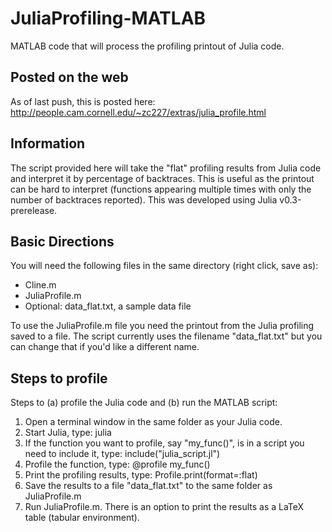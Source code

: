 # JuliaProfiling-MATLAB
MATLAB code that will process the profiling printout of Julia code.

## Posted on the web
As of last push, this is posted here:
http://people.cam.cornell.edu/~zc227/extras/julia_profile.html

## Information
The script provided here will take the "flat" profiling results from Julia code and interpret it by percentage of backtraces. This is useful as the printout can be hard to interpret (functions appearing multiple times with only the number of backtraces reported). This was developed using Julia v0.3-prerelease. 

## Basic Directions
You will need the following files in the same directory (right click, save as):

* Cline.m
* JuliaProfile.m
* Optional: data_flat.txt, a sample data file

To use the JuliaProfile.m file you need the printout from the Julia profiling saved to a file. The script currently uses the filename "data_flat.txt" but you can change that if you'd like a different name. 

## Steps to profile
Steps to (a) profile the Julia code and (b) run the MATLAB script:

1. Open a terminal window in the same folder as your Julia code.
2. Start Julia, type: julia
3. If the function you want to profile, say "my_func()", is in a script you need to include it, type: include("julia_script.jl")
4. Profile the function, type: @profile my_func()
5. Print the profiling results, type: Profile.print(format=:flat)
6. Save the results to a file "data_flat.txt" to the same folder as JuliaProfile.m
7. Run JuliaProfile.m. There is an option to print the results as a LaTeX table (tabular environment).